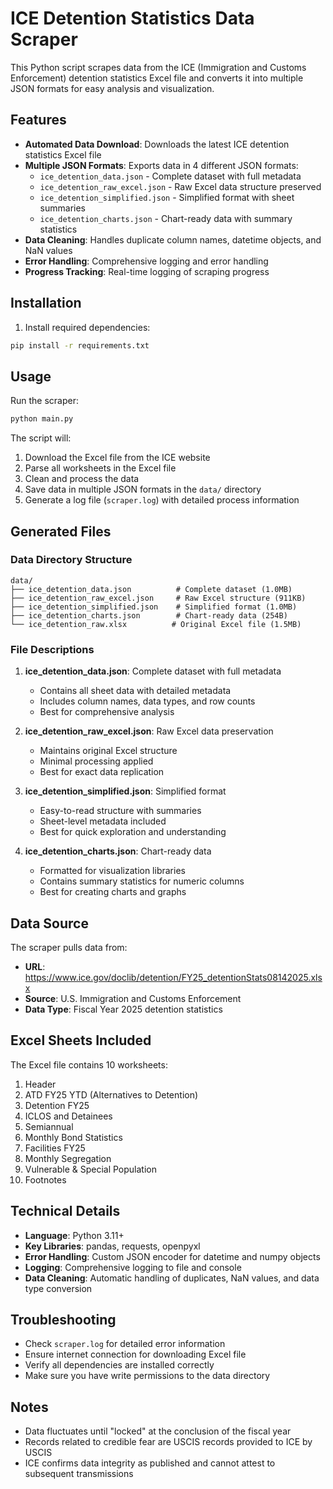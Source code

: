 # ICE Detention Statistics Data Scraper

This Python script scrapes data from the ICE (Immigration and Customs Enforcement) detention statistics Excel file and converts it into multiple JSON formats for easy analysis and visualization.

## Features

- **Automated Data Download**: Downloads the latest ICE detention statistics Excel file
- **Multiple JSON Formats**: Exports data in 4 different JSON formats:
  - `ice_detention_data.json` - Complete dataset with full metadata
  - `ice_detention_raw_excel.json` - Raw Excel data structure preserved
  - `ice_detention_simplified.json` - Simplified format with sheet summaries
  - `ice_detention_charts.json` - Chart-ready data with summary statistics
- **Data Cleaning**: Handles duplicate column names, datetime objects, and NaN values
- **Error Handling**: Comprehensive logging and error handling
- **Progress Tracking**: Real-time logging of scraping progress

## Installation

1. Install required dependencies:
```bash
pip install -r requirements.txt
```

## Usage

Run the scraper:
```bash
python main.py
```

The script will:
1. Download the Excel file from the ICE website
2. Parse all worksheets in the Excel file
3. Clean and process the data
4. Save data in multiple JSON formats in the `data/` directory
5. Generate a log file (`scraper.log`) with detailed process information

## Generated Files

### Data Directory Structure
```
data/
├── ice_detention_data.json          # Complete dataset (1.0MB)
├── ice_detention_raw_excel.json     # Raw Excel structure (911KB)
├── ice_detention_simplified.json    # Simplified format (1.0MB)
├── ice_detention_charts.json        # Chart-ready data (254B)
└── ice_detention_raw.xlsx          # Original Excel file (1.5MB)
```

### File Descriptions

1. **ice_detention_data.json**: Complete dataset with full metadata
   - Contains all sheet data with detailed metadata
   - Includes column names, data types, and row counts
   - Best for comprehensive analysis

2. **ice_detention_raw_excel.json**: Raw Excel data preservation
   - Maintains original Excel structure
   - Minimal processing applied
   - Best for exact data replication

3. **ice_detention_simplified.json**: Simplified format
   - Easy-to-read structure with summaries
   - Sheet-level metadata included
   - Best for quick exploration and understanding

4. **ice_detention_charts.json**: Chart-ready data
   - Formatted for visualization libraries
   - Contains summary statistics for numeric columns
   - Best for creating charts and graphs

## Data Source

The scraper pulls data from:
- **URL**: https://www.ice.gov/doclib/detention/FY25_detentionStats08142025.xlsx
- **Source**: U.S. Immigration and Customs Enforcement
- **Data Type**: Fiscal Year 2025 detention statistics

## Excel Sheets Included

The Excel file contains 10 worksheets:
1. Header
2. ATD FY25 YTD (Alternatives to Detention)
3. Detention FY25
4. ICLOS and Detainees
5. Semiannual
6. Monthly Bond Statistics
7. Facilities FY25
8. Monthly Segregation
9. Vulnerable & Special Population
10. Footnotes

## Technical Details

- **Language**: Python 3.11+
- **Key Libraries**: pandas, requests, openpyxl
- **Error Handling**: Custom JSON encoder for datetime and numpy objects
- **Logging**: Comprehensive logging to file and console
- **Data Cleaning**: Automatic handling of duplicates, NaN values, and data type conversion

## Troubleshooting

- Check `scraper.log` for detailed error information
- Ensure internet connection for downloading Excel file
- Verify all dependencies are installed correctly
- Make sure you have write permissions to the data directory

## Notes

- Data fluctuates until "locked" at the conclusion of the fiscal year
- Records related to credible fear are USCIS records provided to ICE by USCIS
- ICE confirms data integrity as published and cannot attest to subsequent transmissions